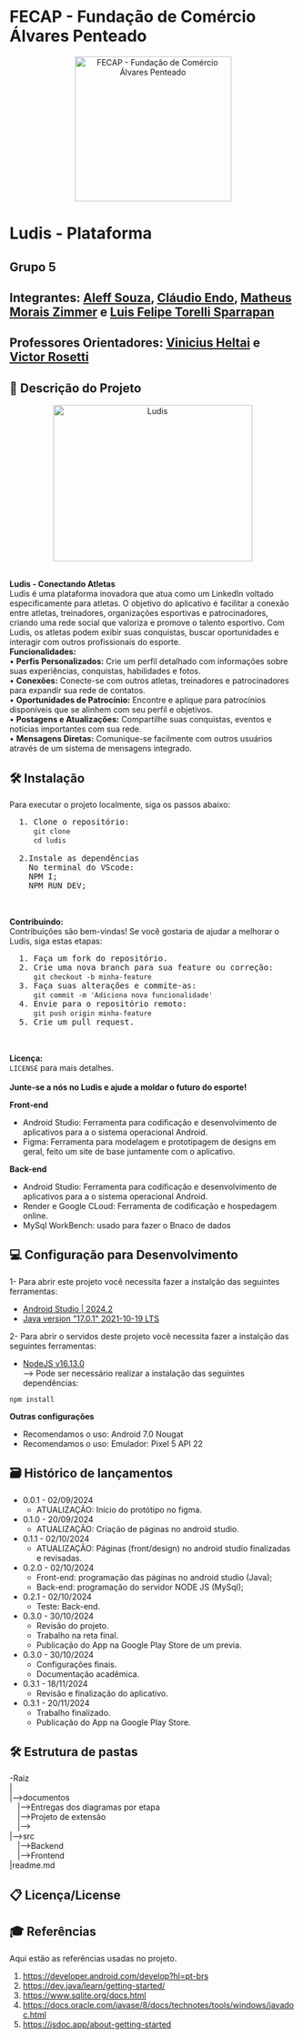 # FECAP - Fundação de Comércio Álvares Penteado

<p align="center">
<a href= "https://www.fecap.br/"><img src="https://encrypted-tbn0.gstatic.com/images?q=tbn:ANd9GcRhZPrRa89Kma0ZZogxm0pi-tCn_TLKeHGVxywp-LXAFGR3B1DPouAJYHgKZGV0XTEf4AE&usqp=CAU" alt="FECAP - Fundação de Comércio Álvares Penteado" border="0"  width="275rem" height="255rem"></a>
</p>

# Ludis - Plataforma

## Grupo 5

## Integrantes: <a href="/">Aleff Souza</a>, <a href="/">Cláudio Endo</a>, <a href="/">Matheus Morais Zimmer</a> e <a href="/">Luis Felipe Torelli Sparrapan</a>

## Professores Orientadores: <a href="https://www.linkedin.com/in/victorbarq/"> Vinicius Heltai</a> e <a href="https://github.com/VictorRosetti">Victor Rosetti</a>

## 💬 Descrição do Projeto
<p align="center">
    <img src="https://link-para-o-icon-do-ludis" alt="Ludis" border="0" width="350px" height="275px">
  </p>
  <br>
  <b>Ludis - Conectando Atletas</b> <br>
  Ludis é uma plataforma inovadora que atua como um LinkedIn voltado especificamente para atletas. O objetivo do aplicativo é facilitar a conexão entre atletas, treinadores, organizações esportivas e patrocinadores, criando uma rede social que valoriza e promove o talento esportivo. Com Ludis, os atletas podem exibir suas conquistas, buscar oportunidades e interagir com outros profissionais do esporte.
  <br>
  <b>Funcionalidades:</b> <br>
  • <b>Perfis Personalizados:</b> Crie um perfil detalhado com informações sobre suas experiências, conquistas, habilidades e fotos. <br>
  • <b>Conexões:</b> Conecte-se com outros atletas, treinadores e patrocinadores para expandir sua rede de contatos. <br>
  • <b>Oportunidades de Patrocínio:</b> Encontre e aplique para patrocínios disponíveis que se alinhem com seu perfil e objetivos. <br>
  • <b>Postagens e Atualizações:</b> Compartilhe suas conquistas, eventos e notícias importantes com sua rede. <br>
  • <b>Mensagens Diretas:</b> Comunique-se facilmente com outros usuários através de um sistema de mensagens integrado.
  <br>
 
  ## 🛠 Instalação <br>

  Para executar o projeto localmente, siga os passos abaixo:
  <pre>
  1. Clone o repositório:
     <code>git clone </code>
     <code>cd ludis</code>
  
  2.Instale as dependências
    No terminal do VScode: 
    NPM I;
    NPM RUN DEV;
  </pre>
  <br>
  <b>Contribuindo:</b> <br>
  Contribuições são bem-vindas! Se você gostaria de ajudar a melhorar o Ludis, siga estas etapas:
  <pre>
  1. Faça um fork do repositório.
  2. Crie uma nova branch para sua feature ou correção:
     <code>git checkout -b minha-feature</code>
  3. Faça suas alterações e commite-as:
     <code>git commit -m 'Adiciona nova funcionalidade'</code>
  4. Envie para o repositório remoto:
     <code>git push origin minha-feature</code>
  5. Crie um pull request.
  </pre>
  <br>
  <b>Licença:</b> <br>
 <code>LICENSE</code> para mais detalhes.
  <br>
  <br>
  <b>Junte-se a nós no Ludis e ajude a moldar o futuro do esporte!</b>


<b>Front-end</b>

- Android Studio: Ferramenta para codificação e desenvolvimento de aplicativos para a o sistema operacional Android.
- Figma: Ferramenta para modelagem e prototipagem de designs em geral, feito um site de base juntamente com o aplicativo.

<b>Back-end</b>

- Android Studio: Ferramenta para codificação e desenvolvimento de aplicativos para a o sistema operacional Android.
- Render e Google CLoud: Ferramenta de codificação e hospedagem online.
- MySql WorkBench: usado para fazer o Bnaco de dados


## 💻 Configuração para Desenvolvimento

1- Para abrir este projeto você necessita fazer a instalção das seguintes ferramentas:

- <a href="https://developer.android.com/studio?gad_source=1&gclid=Cj0KCQjw2uiwBhCXARIsACMvIU1GVQCo_wPJf2YdcSfEj22uxcBZSt8uQJVw6qJXkUsINjMRQcwj_ScaAsvwEALw_wcB&gclsrc=aw.ds&hl=pt-br">Android Studio | 2024.2</a><br> 
- <a href="https://www.oracle.com/java/technologies/javase/jdk17-archive-downloads.html">Java version "17.0.1" 2021-10-19 LTS</a><br>

2- Para abrir o servidos deste projeto você necessita fazer a instalção das seguintes ferramentas:
- <a href="https://www.oracle.com/java/technologies/javase/jdk17-archive-downloads.html">NodeJS v16.13.0</a><br>
--> Pode ser necessário realizar a instalação das seguintes dependências:
```
npm install 
```
<b>Outras configurações</b>

- Recomendamos o uso: Android 7.0 Nougat
- Recomendamos o uso: Emulador: Pixel 5 API 22

## 🗃 Histórico de lançamentos

- 0.0.1 - 02/09/2024
  - ATUALIZAÇÃO: Início do protótipo no figma.
- 0.1.0 - 20/09/2024
  - ATUALIZAÇÃO: Criação de páginas no android studio.
- 0.1.1 - 02/10/2024
  - ATUALIZAÇÃO: Páginas (front/design) no android studio finalizadas e revisadas.
- 0.2.0 - 02/10/2024
  - Front-end: programação das páginas no android studio (Java);
  - Back-end: programação do servidor NODE JS (MySql);
- 0.2.1 - 02/10/2024
  - Teste: Back-end.
- 0.3.0 - 30/10/2024
  - Revisão do projeto.
  - Trabalho na reta final.
  - Publicação do App na Google Play Store de um previa.
- 0.3.0 - 30/10/2024
  - Configurações finais.
  - Documentação acadêmica.
- 0.3.1 - 18/11/2024
  - Revisão e finalização do aplicativo.
- 0.3.1 - 20/11/2024
  - Trabalho finalizado.
  - Publicação do App na Google Play Store.
    
## 🛠 Estrutura de pastas

-Raiz<br>
|<br>
|-->documentos<br>
  &emsp;|-->Entregas dos diagramas por etapa<br>
  &emsp;|-->Projeto de extensão<br>
  &emsp;|--><br>
|-->src<br>
  &emsp;|-->Backend<br>
  &emsp;|-->Frontend<br>
|readme.md<br>

## 📋 Licença/License

## 🎓 Referências

Aqui estão as referências usadas no projeto.

1. <https://developer.android.com/develop?hl=pt-brs>
2. <https://dev.java/learn/getting-started/>
3. <https://www.sqlite.org/docs.html>
4. <https://docs.oracle.com/javase/8/docs/technotes/tools/windows/javadoc.html>
5. <https://jsdoc.app/about-getting-started>
